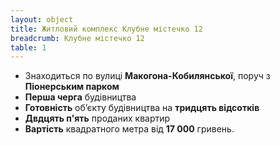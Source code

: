 ```yaml
---
layout: object
title: Житловий комплекс Клубне містечко 12
breadcrumb: Клубне містечко 12
table: 1
---
```


<ul class="list-group list-group-flush">
  <li class="list-group-item">
    Знаходиться по вулиці <b>Макогона-Кобилянської</b>, поруч з <b>Піонерським парком</b>
  </li>
  <li class="list-group-item">
    <b>Перша черга</b> будівництва
  </li>
  <li class="list-group-item">
    <b>Готовність</b> об’єкту будівництва на <b>тридцять відсотків</b>
  </li>
  <li class="list-group-item">
    <b>Двдцять п'ять</b> проданих квартир
  </li>
  <li class="list-group-item">
    <b>Вартість</b> квадратного метра від <b>17 000</b> гривень.
  </li>
</ul>
